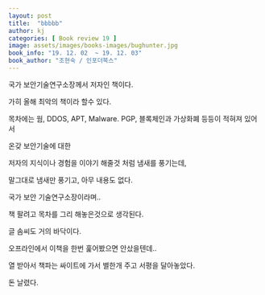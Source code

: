 ```yaml
---
layout: post
title:  "bbbbb"
author: kj
categories: [ Book review 19 ]
image: assets/images/books-images/bughunter.jpg
book_info: "19. 12. 02  ~ 19. 12. 03"
book_author: "조현숙 / 인포더북스"
---
```

국가 보안기술연구소장께서 저자인 책이다.

가히 올해 최악의 책이라 할수 있다.

목차에는 웜, DDOS, APT, Malware. PGP, 블록체인과 가상화폐 등등이 적혀져 있어서

온갖 보안기술에 대한

저자의 지식이나 경험을 이야기 해줄것 처럼 냄새를 풍기는데,

말그대로 냄새만 풍기고, 아무 내용도 없다.

국가 보안 기술연구소장이라며..

책 팔려고 목차를 그리 해놓은것으로 생각된다.

글 솜씨도 거의 바닥이다.

오프라인에서 이책을 한번 훑어봤으면 안샀을텐데..

열 받아서 책파는 싸이트에 가서 별한개 주고 서평을 달아놓았다.

돈 날렸다.
